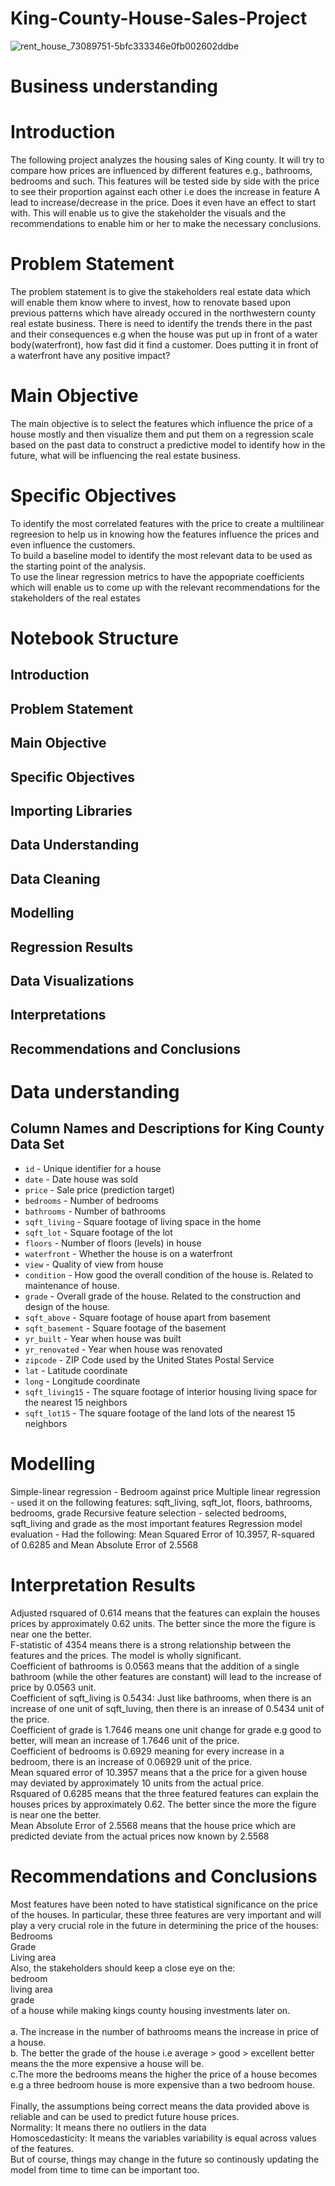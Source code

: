 # King-County-House-Sales-Project
![rent_house_73089751-5bfc333346e0fb002602ddbe](https://github.com/MuchiriKinyua/King-County-House-Sales-Project/assets/113877377/b11b0856-37a1-45b9-bc1a-f579bf260bcd)
# Business understanding
# Introduction
The following project analyzes the housing sales of King county. It will try to compare how prices are influenced by different features e.g., bathrooms, bedrooms and such. This features will be tested side by side with the price to see their proportion against each other i.e does the increase in feature A lead to increase/decrease in the price. Does it even have an effect to start with. This will enable us to give the stakeholder the visuals and the recommendations to enable him or her to make the necessary conclusions. 
# Problem Statement
The problem statement is to give the stakeholders real estate data which will enable them know where to invest, how to renovate based upon previous patterns which have already occured in the northwestern county real estate business. There is need to identify the trends there in the past and their consequences e.g when the house was put up in front of a water body(waterfront), how fast did it find a customer. Does putting it in front of a waterfront have any positive impact?
# Main Objective
The main objective is to select the features which influence the price of a house mostly and then visualize them and put them on a regression scale based on the past data to construct a predictive model to identify how in the future, what will be influencing the real estate business.
# Specific Objectives
To identify the most correlated features with the price to create a multilinear regreesion to help us in knowing how the features influence the prices and even influence the customers. </br>
To build a baseline model to identify the most relevant data to be used as the starting point of the analysis. </br>
To use the linear regression metrics to have the appopriate coefficients which will enable us to come up with the relevant recommendations for the stakeholders of the real estates 
# Notebook Structure
## Introduction </br>
## Problem Statement </br>
## Main Objective </br>
## Specific Objectives </br>
## Importing Libraries </br>
## Data Understanding </br>
## Data Cleaning </br>
## Modelling </br>
## Regression Results </br>
## Data Visualizations </br>
## Interpretations</br>
## Recommendations and Conclusions </br>
# Data understanding
## Column Names and Descriptions for King County Data Set
* `id` - Unique identifier for a house
* `date` - Date house was sold
* `price` - Sale price (prediction target)
* `bedrooms` - Number of bedrooms
* `bathrooms` - Number of bathrooms
* `sqft_living` - Square footage of living space in the home
* `sqft_lot` - Square footage of the lot
* `floors` - Number of floors (levels) in house
* `waterfront` - Whether the house is on a waterfront
* `view` - Quality of view from house
* `condition` - How good the overall condition of the house is. Related to maintenance of house.
* `grade` - Overall grade of the house. Related to the construction and design of the house.
* `sqft_above` - Square footage of house apart from basement
* `sqft_basement` - Square footage of the basement
* `yr_built` - Year when house was built
* `yr_renovated` - Year when house was renovated
* `zipcode` - ZIP Code used by the United States Postal Service
* `lat` - Latitude coordinate
* `long` - Longitude coordinate
* `sqft_living15` - The square footage of interior housing living space for the nearest 15 neighbors
* `sqft_lot15` - The square footage of the land lots of the nearest 15 neighbors

# Modelling
Simple-linear regression - Bedroom against price
Multiple linear regression - used it on the following features: sqft_living, sqft_lot, floors, bathrooms, bedrooms, grade
Recursive feature selection - selected bedrooms, sqft_living and grade as the most important features
Regression model evaluation - Had the following: Mean Squared Error of 10.3957, R-squared of 0.6285 and Mean Absolute Error of 2.5568

# Interpretation Results
Adjusted rsquared of 0.614 means that the features can explain the houses prices by approximately 0.62 units. The better since the more the figure is near one the better.</br>
F-statistic of 4354 means there is a strong relationship between the features and the prices. The model is wholly significant. </br>
Coefficient of bathrooms is 0.0563 means that the addition of a single bathroom (while the other features are constant) will lead to the increase of price by 0.0563 unit.</br>
Coefficient of sqft_living is 0.5434: Just like bathrooms, when there is an increase of one unit of sqft_luving, then there is an inrease of 0.5434 unit of the price. </br>
Coefficient of grade is 1.7646 means one unit change for grade e.g good to better, will mean an increase of 1.7646 unit of the price. </br>
Coefficient of bedrooms is 0.6929 meaning for every increase in a bedroom, there is an increase of 0.06929 unit of the price.</br>
Mean squared error of 10.3957 means that a the price for a given house may deviated by approximately 10 units from the actual price. </br>
Rsquared of 0.6285 means that the three featured features can explain the houses prices by approximately 0.62. The better since the more the figure is near one the better. </br>
Mean Absolute Error of 2.5568 means that the house price which are predicted deviate from the actual prices now known by 2.5568</br>

# Recommendations and Conclusions
Most features have been noted to have statistical significance on the price of the houses. In particular, these three features are very important and will play a very crucial role in the future in determining the price of the houses: </br>
Bedrooms <br>
Grade </br>
Living area </br>
Also, the stakeholders should keep a close eye on the: </br> bedroom </br> living area </br> grade </br>of a house while making kings county housing investments later on. </br>
</br>
a. The increase in the number of bathrooms means the increase in price of a house. </br>
b. The better the grade of the house i.e average > good > excellent better means the the more expensive a house will be. </br>
c.The more the bedrooms means the higher the price of a house becomes e.g a three bedroom house is more expensive than a two bedroom house. </br>
</br>
Finally, the assumptions being correct means the data provided above is reliable and can be used to predict future house prices. </br>
Normality: It means there no outliers in the data </br>
Homoscedasticity: It means the variables variability is equal across values of the features. </br>
But of course, things may change in the future so continously updating the model from time to time can be important too. </br>
